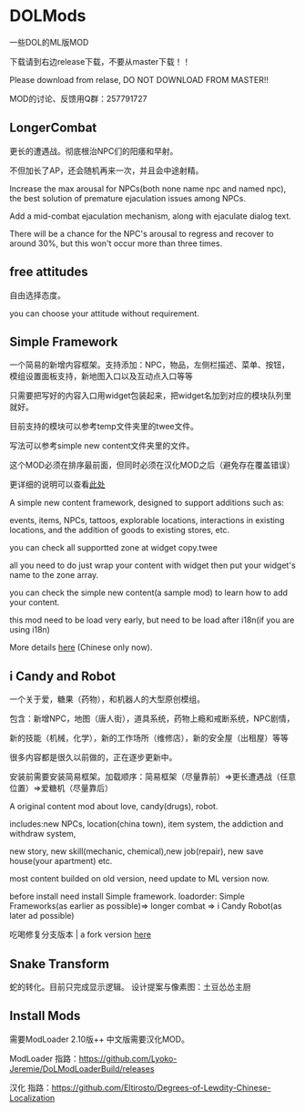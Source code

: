 # DOLMods

一些DOL的ML版MOD

下载请到右边release下载，不要从master下载！！

Please download from relase, DO NOT DOWNLOAD FROM MASTER!!

MOD的讨论、反馈用Q群：257791727

## LongerCombat
更长的遭遇战。彻底根治NPC们的阳痿和早射。

不但加长了AP，还会随机再来一次，并且会中途射精。

Increase the max arousal for NPCs(both none name npc and named npc), the best solution of premature ejaculation issues among NPCs.

Add a mid-combat ejaculation mechanism, along with ejaculate dialog text.

There will be a chance for the NPC's arousal to regress and recover to around 30%, but this won't occur more than three times.

## free attitudes
自由选择态度。

you can choose your attitude without requirement.

## Simple Framework
一个简易的新增内容框架。支持添加：NPC，物品，左侧栏描述、菜单、按钮，模组设置面板支持，新地图入口以及互动点入口等等

只需要把写好的内容入口用widget包装起来，把widget名加到对应的模块队列里就好。

目前支持的模块可以参考temp文件夹里的twee文件。

写法可以参考simple new content文件夹里的文件。

这个MOD必须在排序最前面，但同时必须在汉化MOD之后（避免存在覆盖错误）

更详细的说明可以查看[此处](https://github.com/emicoto/DOLMods/blob/main/Simple%20Frameworks/README.md)


A simple new content framework, designed to support additions such as:

events, items, NPCs, tattoos, explorable locations, interactions in existing locations, and the addition of goods to existing stores, etc.

you can check all supportted zone at widget copy.twee

all you need to do just wrap your content with widget then put your widget's name to the zone array.

you can check the simple new content(a sample mod) to learn how to add your content.

this mod need to be load very early, but need to be load after i18n(if you are using i18n)

More details [here](https://github.com/emicoto/DOLMods/blob/main/Simple%20Frameworks/README.md) (Chinese only now).

## i Candy and Robot
一个关于爱，糖果（药物），和机器人的大型原创模组。

包含：新增NPC，地图（唐人街），道具系统，药物上瘾和戒断系统，NPC剧情，

新的技能（机械，化学），新的工作场所（维修店），新的安全屋（出租屋）等等

很多内容都是很久以前做的，正在逐步更新中。

安装前需要安装简易框架。加载顺序：简易框架（尽量靠前）=>更长遭遇战（任意位置）=>爱糖机（尽量靠后）


A original content mod about love, candy(drugs), robot.

includes:new NPCs, location(china town), item system, the addiction and withdraw system, 

new story, new skill(mechanic, chemical),new job(repair), new save house(your apartment) etc. 

most content builded on old version, need update to ML version now.

before install need install Simple framework. loadorder: Simple Frameworks(as earlier as possible)=> longer combat => i Candy Robot(as later ad possible)

吃喝修复分支版本 | a fork version [here](https://github.com/MikasaBay/DOLMods)

## Snake Transform
蛇的转化。目前只完成显示逻辑。
设计提案与像素图：土豆怂怂主厨

## Install Mods
需要ModLoader 2.10版++ 中文版需要汉化MOD。

ModLoader 指路：https://github.com/Lyoko-Jeremie/DoLModLoaderBuild/releases

汉化 指路：https://github.com/Eltirosto/Degrees-of-Lewdity-Chinese-Localization
